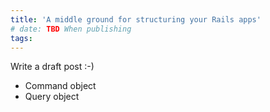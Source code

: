 ```yaml
---
title: 'A middle ground for structuring your Rails apps'
# date: TBD When publishing
tags:
---
```


Write a draft post :-)

* Command object
* Query object
